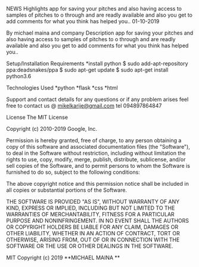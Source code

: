 NEWS Highlights
app for saving your pitches and  also having access to  samples of pitches to o through and are readly available and also you get to add comments for what you think has helped you.. 
01-10-2019

By michael maina and company
Description
app for saving your pitches and  also having access to  samples of pitches to o through and are readly available and also you get to add comments for what you think has helped you..

Setup/Installation Requirements
*install python $ sudo add-apt-repository ppa:deadsnakes/ppa $ sudo apt-get update $ sudo apt-get install python3.6

Technologies Used
*python
*flask
*css
*html

Support and contact details
for any questions or if any problem arises feel free to contact us @ mikelkarije@gmail.com tel 094897864847

License
The MIT License

Copyright (c) 2010-2019 Google, Inc.

Permission is hereby granted, free of charge, to any person obtaining a copy of this software and associated documentation files (the "Software"), to deal in the Software without restriction, including without limitation the rights to use, copy, modify, merge, publish, distribute, sublicense, and/or sell copies of the Software, and to permit persons to whom the Software is furnished to do so, subject to the following conditions:

The above copyright notice and this permission notice shall be included in all copies or substantial portions of the Software.

THE SOFTWARE IS PROVIDED "AS IS", WITHOUT WARRANTY OF ANY KIND, EXPRESS OR IMPLIED, INCLUDING BUT NOT LIMITED TO THE WARRANTIES OF MERCHANTABILITY, FITNESS FOR A PARTICULAR PURPOSE AND NONINFRINGEMENT. IN NO EVENT SHALL THE AUTHORS OR COPYRIGHT HOLDERS BE LIABLE FOR ANY CLAIM, DAMAGES OR OTHER LIABILITY, WHETHER IN AN ACTION OF CONTRACT, TORT OR OTHERWISE, ARISING FROM, OUT OF OR IN CONNECTION WITH THE SOFTWARE OR THE USE OR OTHER DEALINGS IN THE SOFTWARE.

MIT Copyright (c) 2019 **MICHAEL MAINA **